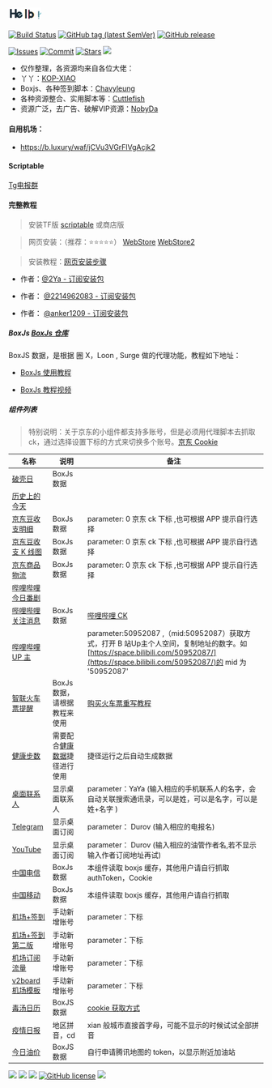 ## <img src="https://raw.githubusercontent.com/Nan-nx/Nan-nx/main/hello.gif" width="65px">  

[![Build Status](https://github.com/Nan-nx/Scriptable/actions/workflows/build.yml/badge.svg)](https://github.com/Nan-nx/Scriptable/actions)
[![GitHub tag (latest SemVer)](https://img.shields.io/github/tag/Nan-nx/Scriptable.svg)](https://github.com/Nan-nx/Scriptable/tags)
[![GitHub release](https://img.shields.io/github/release/Nan-nx/Scriptable.svg)](https://github.com/Nan-nx/Scriptable/releases)

[![Issues](https://img.shields.io/github/issues/Nan-nx/Scriptable)](https://github.com/Nan-nx/Scriptable/issues)
[![Commit](https://img.shields.io/github/commit-activity/m/Nan-nx/Scriptable?label=commits)](https://github.com/Nan-nx/Scriptable/commits/master)
[![Stars](https://img.shields.io/github/stars/Nan-nx/Scriptable)](https://github.com/Nan-nx/Scriptable/stargazers)
![](https://visitor-badge.glitch.me/badge?page_id=Nan-nx)

- 仅作整理，各资源均来自各位大佬：
- 丫丫：[KOP-XIAO](https://github.com/KOP-XIAO) 
- Boxjs、各种签到脚本：[Chavyleung](https://github.com/chavyleung)
- 各种资源整合、实用脚本等：[Cuttlefish](https://github.com/ddgksf2013/Cuttlefish)
- 资源广泛，去广告、破解VIP资源：[NobyDa](https://github.com/NobyDa/Script)

#### 自用机场：
* https://b.luxury/waf/jCVu3VGrFlVgAcjk2

#### Scriptable  
[Tg电报群](https://t.me/Scriptable_JS)

#### 完整教程

> 安装TF版 [scriptable](https://testflight.apple.com/join/uN1vTqxk)
> 或商店版

> 网页安装：（推荐：⭐️⭐️⭐️⭐️⭐️）
> [WebStore](https://scriptablejs.gitee.io/store/#/)
> [WebStore2](https://dompling.github.io/store/#/)

> 安装教程：[网页安装步骤](https://t.me/Scriptable_JS/101536)

- 作者：<a href="https://raw.githubusercontent.com/dompling/Scriptable/master/install.json" download="2214962083.js">@2Ya - 订阅安装包</a>

- 作者： <a href="https://raw.githubusercontent.com/2214962083/ios-scriptable-tsx/master/%E6%89%93%E5%8C%85%E5%A5%BD%E7%9A%84%E6%88%90%E5%93%81/install.json" download="2214962083.js">@2214962083 - 订阅安装包</a>

- 作者： <a href="https://raw.githubusercontent.com/anker1209/Scriptable/main/install.json" download="anker1209.js">@anker1209 - 订阅安装包</a>
   

##### BoxJs [BoxJs 仓库](https://github.com/chavyleung/scripts/)

BoxJS 数据，是根据 圈 X，Loon , Surge 做的代理功能，教程如下地址：

- [BoxJs 使用教程](https://chavyleung.gitbook.io/boxjs/)

- [BoxJs 教程视频](https://youtu.be/eIpBrRxiy0w)

##### 组件列表

> 特别说明：关于京东的小组件都支持多账号，但是必须用代理脚本去抓取 ck，通过选择设置下标的方式来切换多个账号。[京东 Cookie](https://raw.githubusercontent.com/dompling/Script/master/jd/JD_extra_cookie.js)

| 名称                          | 说明       | 备注                                                                                            |
| ----------------------------- | ---------- | --------------------------------------------------------------------------------------------------- |
| [破壳日](Scripts/Birthday.js)            | BoxJs 数据 |                                                                                                     |
| [历史上的今天](Scripts/HistoryToday.js) |            |                                                                                                     |
| [京东豆收支明细](Scripts/JDDou.js)    | BoxJs 数据 | parameter: 0 京东 ck 下标 ,也可根据 APP 提示自行选择                                                |
| [京东豆收支 K 线图](Scripts/JDDouK.js) | BoxJs 数据 | parameter: 0 京东 ck 下标 ,也可根据 APP 提示自行选择                                                |
| [京东商品物流](Scripts/JDWuLiu.js)      | BoxJs 数据 | parameter: 0 京东 ck 下标 ,也可根据 APP 提示自行选择                                                |
| [哔哩哔哩今日番剧](Scripts/BiliBili.js)  |            |                                                                                                     |
| [哔哩哔哩关注消息](Scripts/BiliBiliWatch.js)  | BoxJs 数据 | [哔哩哔哩 CK](https://raw.githubusercontent.com/dompling/Script/master/BiliBili/bilibili.cookie.js) |
| [哔哩哔哩 UP 主](Scripts/BiliBiliUp.js)  |  | parameter:50952087 ,（mid:50952087）获取方式，打开 B 站Up主个人空间，复制地址的数字。如[https://space.bilibili.com/50952087/](https://space.bilibili.com/50952087/)的 mid 为 '50952087' |
| [智联火车票提醒](Scripts/ZXTrains.js)  | BoxJs 数据，请根据教程来使用   |  [购买火车票重写教程](https://raw.githubusercontent.com/dompling/Script/master/ZXTrians/ZXTrains.js)   |
| [健康步数](Scripts/Health.js)  | 需要配合[健康数据](https://www.icloud.com/shortcuts/beb65db5ea0a474abe7ff080410b9ddf)捷径进行使用 |  捷径运行之后自动生成数据 |
| [桌面联系人](Scripts/Contact.js)            | 显示桌面联系人 |  parameter：YaYa   (输入相应的手机联系人的名字，会自动关联搜索通讯录，可以是姓，可以是名字，可以是姓+名字 )                                                                                                  |
| [Telegram](Scripts/Telegram.js)            | 显示桌面订阅 |  parameter： Durov  (输入相应的电报名)                                                                                                  |
| [YouTube](Scripts/YouTube.js)            | 显示桌面订阅 |  parameter： Durov  (输入相应的油管作者名,若不显示输入作者订阅地址再试)                                                                                                  |
| [中国电信](Scripts/ChinaTelecom.js)            | BoxJs 数据 |  本组件读取 boxjs 缓存，其他用户请自行抓取 authToken，Cookie                                                                                            |
| [中国移动](Scripts/ChinaMobile.js)            | BoxJs 数据 |   本组件读取 boxjs 缓存，其他用户请自行抓取 |
| [机场+签到](Scripts/VpnBoard.js)            | 手动新增账号 |  parameter：下标                                                                                          |
| [机场+签到 第二版](Scripts/VPNBoardPress.js)            | 手动新增账号 |  parameter：下标                                                                                          |
| [机场订阅流量](Scripts/VPNSubscription.js)            | 手动新增账号 |  parameter：下标                                                                                          |
| [v2board机场模板](Scripts/VPNV2Bord.js)            | 手动新增账号 |  parameter：下标                                                                                          |
| [毒汤日历](Scripts/PoisonCalendar.js)            | BoxJS数据 |[cookie 获取方式](https://raw.githubusercontent.com/dompling/Script/master/DJT/djt.cookie.js)  |
| [疫情日报](https://raw.githubusercontent.com/dompling/scriptableTsx/master/scripts/COVID-19.js)            | 地区拼音，cd|xian 般城市直接首字母，可能不显示的时候试试全部拼音  |
| [今日油价](https://raw.githubusercontent.com/dompling/scriptableTsx/master/scripts/TodayOilPrice.js)            | BoxJS数据 | 自行申请腾讯地图的 token，以显示附近加油站 |





<a href="https://github.com/Nan-nx/En"><img src='https://img.shields.io/badge/Quan_X-v2.0-brown'/></a> 
<a href="https://github.com/Nan-nx/Scriptable"><img src='https://img.shields.io/badge/Scriptable-v1.0-orange'/></a>
<a href="https://github.com/Nan-nx/Book"><img src='https://img.shields.io/badge/Book-v3.0-red'/></a> 
[![GitHub license](https://img.shields.io/github/license/Nan-nx/Scriptable.svg)](https://github.com/Nan-nx/Scriptable/blob/master/LICENSE) 
<a href="https://t.me/Nan_nx"><img src='https://img.shields.io/badge/By-Nan--nx-green'/></a>
 
